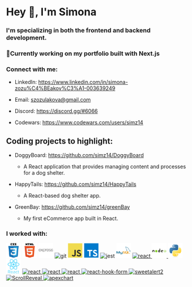 <h1>Hey 👋, I'm Simona</h1>
<h3> I'm specializing in both the frontend and backend development.</h3>

<h3>🌱Currently working on my portfolio built with Next.js</h3>

<h3 align="left">Connect with me:</h3>

- LinkedIn: https://www.linkedin.com/in/simona-zozu%C4%BEakov%C3%A1-003639249

- Email: szozulakova@gmail.com

- Discord: https://discord.gg/#6066

- Codewars: https://www.codewars.com/users/simz14

<h2 align="left">Coding projects to highlight:</h2>

- DoggyBoard:  https://github.com/simz14/DoggyBoard
    - A React application that provides managing content and processes for a dog shelter.

- HappyTails: https://github.com/simz14/HappyTails
    - A React-based dog shelter app.

- GreenBay: https://github.com/simz14/greenBay
    - My first eCommerce app built in React.


<h3 align="left">I worked with:</h3>
<p align="left"> <a target="_blank" rel="noreferrer"> <img src="https://raw.githubusercontent.com/devicons/devicon/master/icons/css3/css3-original-wordmark.svg" alt="css3" width="40" height="40"/> </a> <a  target="_blank" rel="noreferrer"> <img src="https://raw.githubusercontent.com/devicons/devicon/master/icons/html5/html5-original-wordmark.svg" alt="html5" width="40" height="40"/> </a> <a  target="_blank" rel="noreferrer"> <img src="https://raw.githubusercontent.com/devicons/devicon/master/icons/express/express-original-wordmark.svg" alt="express" width="40" height="40"/> </a> <a  target="_blank" rel="noreferrer"> <img src="https://www.vectorlogo.zone/logos/git-scm/git-scm-icon.svg" alt="git" width="40" height="40"/> </a>  <a  target="_blank" rel="noreferrer"> <img src="https://raw.githubusercontent.com/devicons/devicon/master/icons/javascript/javascript-original.svg" alt="javascript" width="40" height="40"/> </a>  <a target="_blank" rel="noreferrer"> <img src="https://raw.githubusercontent.com/devicons/devicon/master/icons/typescript/typescript-original.svg" alt="typescript" width="40" height="40"/> </a> <a  target="_blank" rel="noreferrer"> <img src="https://www.vectorlogo.zone/logos/jestjsio/jestjsio-icon.svg" alt="jest" width="40" height="40"/> </a> <a target="_blank" rel="noreferrer"> <img src="https://raw.githubusercontent.com/devicons/devicon/master/icons/mysql/mysql-original-wordmark.svg" alt="mysql" width="40" height="40"/> </a> <a target="_blank" href="https://sequelize.org/" rel="noreferrer"> <img src="https://cdn.freebiesupply.com/logos/large/2x/sequelize-logo-png-transparent.png" alt="react" width="40" height="40"/> </a>
    <a href="https://nodejs.org" target="_blank" rel="noreferrer"> <img src="https://raw.githubusercontent.com/devicons/devicon/master/icons/nodejs/nodejs-original-wordmark.svg" alt="nodejs" width="40" height="40"/> </a> <a target="_blank" rel="noreferrer"> <img src="https://raw.githubusercontent.com/devicons/devicon/master/icons/python/python-original.svg" alt="python" width="40" height="40"/> </a> <a target="_blank" rel="noreferrer"> <img src="https://raw.githubusercontent.com/devicons/devicon/master/icons/react/react-original-wordmark.svg" alt="react" width="40" height="40"/> </a> <a target="_blank" href="https://styled-components.com/" rel="noreferrer"> <img src="https://styled-components.com/logo.png" alt="react" width="40" height="40"/> </a>
<a target="_blank" href="https://mui.com/" rel="noreferrer"> <img src="https://mui.com/static/logo.png" alt="react" width="40" height="40"/> </a>
<a target="_blank" href="https://swiperjs.com/" rel="noreferrer"> <img src="https://cms-assets.tutsplus.com/uploads/users/780/posts/39427/image-upload/68747470733a2f2f6769746875622e7375726d6f6e2e6d652f696d616765732f636f6d6d6f6e2f7377697065722d6c6f676f2e737667.svg" alt="react" width="40" height="40"/> </a>
<a target="_blank" href="https://react-hook-form.com/" rel="noreferrer"> <img src="https://avatars.githubusercontent.com/u/53986236?s=280&v=4" alt="react-hook-form" width="40" height="40"/> </a>
<a target="_blank" href="https://sweetalert2.github.io/" rel="noreferrer"> <img src="https://raw.githubusercontent.com/sweetalert2/sweetalert2/master/assets/swal2-logo.png" alt="sweetalert2" width="80" height="40"/> </a> 
<a target="_blank" href="https://scrollrevealjs.org/" rel="noreferrer"> <img src="https://tinesoft.github.io/ngx-scrollreveal/assets/logo.svg" alt="ScrollReveal" width="40" height="40"/> </a> <a target="_blank" href="https://apexcharts.com/docs/installation/" rel="noreferrer"> <img src="https://camo.githubusercontent.com/5ee5535a3f7e5ba870272261173bf12f9e08a14b0e926291b0a31b751de595e3/68747470733a2f2f617065786368617274732e636f6d2f6d656469612f617065786368617274732d6c6f676f2e706e67" alt="apexchart" width="40" height="40"/> </a></p>

